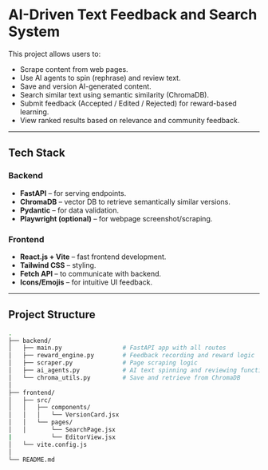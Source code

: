 #  AI-Driven Text Feedback and Search System

This project allows users to:
-  Scrape content from web pages.
-  Use AI agents to spin (rephrase) and review text.
-  Save and version AI-generated content.
-  Search similar text using semantic similarity (ChromaDB).
-  Submit feedback (Accepted / Edited / Rejected) for reward-based learning.
-  View ranked results based on relevance and community feedback.

---

## Tech Stack

### Backend
- **FastAPI** – for serving endpoints.
- **ChromaDB** – vector DB to retrieve semantically similar versions.
- **Pydantic** – for data validation.
- **Playwright (optional)** – for webpage screenshot/scraping.

### Frontend
- **React.js + Vite** – fast frontend development.
- **Tailwind CSS** – styling.
- **Fetch API** – to communicate with backend.
- **Icons/Emojis** – for intuitive UI feedback.

---

##  Project Structure

```bash
.
├── backend/
│   ├── main.py                 # FastAPI app with all routes
│   ├── reward_engine.py        # Feedback recording and reward logic
│   ├── scraper.py              # Page scraping logic
│   ├── ai_agents.py            # AI text spinning and reviewing functions
│   └── chroma_utils.py         # Save and retrieve from ChromaDB
│
├── frontend/
│   ├── src/
│   │   ├── components/
│   │   │   └── VersionCard.jsx
│   │   └── pages/
│   │       └── SearchPage.jsx
|           └── EditorView.jsx
│   └── vite.config.js
│
└── README.md
